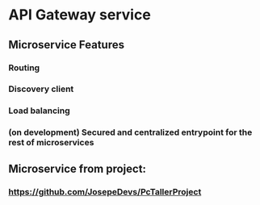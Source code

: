 # API Gateway service

## Microservice Features
### Routing 
### Discovery client
### Load balancing

### (on development) Secured and centralized entrypoint for the rest of microservices 

## Microservice from project:
### https://github.com/JosepeDevs/PcTallerProject
